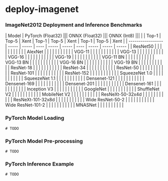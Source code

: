 # deploy-imagenet

### ImageNet2012 Deployment and Inference Benchmarks

| Model             | PyTorch (Float32)  ||| ONNX (Float32)     ||| ONNX (Int8)         |||
|                   | Top-1 | Top-5 | Xent | Top-1 | Top-5 | Xent | Top-1 | Top-5 | Xent  |
| ----------------- | ----- | ----- | ---- | ----- | ----- | ---- | ----- | ----- | ----- |
| ResNet50          |       |       |      |       |       |      |       |       |       |
| AlexNet           |       |       |      |       |       |      |       |       |       |
| VGG-11            |       |       |      |       |       |      |       |       |       |
| VGG-13            |       |       |      |       |       |      |       |       |       |
| VGG-16            |       |       |      |       |       |      |       |       |       |
| VGG-19            |       |       |      |       |       |      |       |       |       |
| VGG-11 BN         |       |       |      |       |       |      |       |       |       |
| VGG-13 BN         |       |       |      |       |       |      |       |       |       |
| VGG-16 BN         |       |       |      |       |       |      |       |       |       |
| VGG-19 BN         |       |       |      |       |       |      |       |       |       |
| ResNet-18         |       |       |      |       |       |      |       |       |       |
| ResNet-34         |       |       |      |       |       |      |       |       |       |
| ResNet-50         |       |       |      |       |       |      |       |       |       |
| ResNet-101        |       |       |      |       |       |      |       |       |       |
| ResNet-152        |       |       |      |       |       |      |       |       |       |
| SqueezeNet 1.0    |       |       |      |       |       |      |       |       |       |
| SqueezeNet 1.1    |       |       |      |       |       |      |       |       |       |
| Densenet-121      |       |       |      |       |       |      |       |       |       |
| Densenet-169      |       |       |      |       |       |      |       |       |       |
| Densenet-201      |       |       |      |       |       |      |       |       |       |
| Densenet-161      |       |       |      |       |       |      |       |       |       |
| Inception V3      |       |       |      |       |       |      |       |       |       |
| GoogleNet         |       |       |      |       |       |      |       |       |       |
| ShuffleNet V2     |       |       |      |       |       |      |       |       |       |
| MobileNet V2      |       |       |      |       |       |      |       |       |       |
| ResNeXt-50-32x4d  |       |       |      |       |       |      |       |       |       |
| ResNeXt-101-32x8d |       |       |      |       |       |      |       |       |       |
| Wide ResNet-50-2  |       |       |      |       |       |      |       |       |       |
| Wide ResNet-101-2 |       |       |      |       |       |      |       |       |       |
| MNASNet           |       |       |      |       |       |      |       |       |       |


### PyTorch Model Loading
```
# TODO
```

### PyTorch Model Pre-processing
```
# TODO
```

### PyTorch Inference Example
```
# TODO
```

